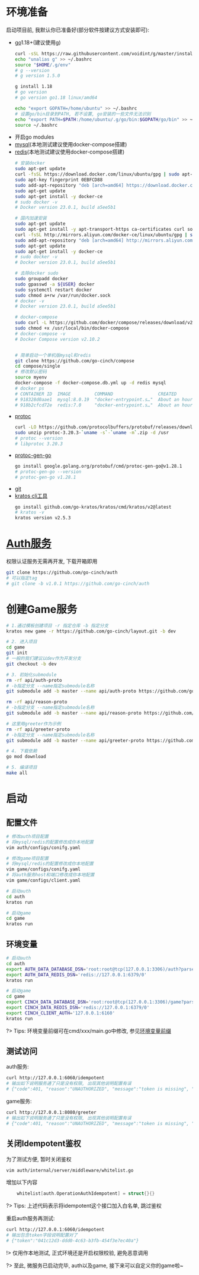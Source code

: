 # 环境准备


启动项目前, 我默认你已准备好(部分软件按建议方式安装即可): 
- [go](https://golang.org/dl)1.18+(建议使用[g](https://github.com/voidint/g))
  ```bash
  curl -sSL https://raw.githubusercontent.com/voidint/g/master/install.sh | bash
  echo "unalias g" >> ~/.bashrc
  source "$HOME/.g/env"
  # g --version
  # g version 1.5.0
  
  g install 1.18
  # go version
  # go version go1.18 linux/amd64
  
  echo "export GOPATH=/home/ubuntu" >> ~/.bashrc 
  # 设置go/bin目录到PATH, 若不设置, go安装的一些文件无法识别
  echo "export PATH=$PATH:/home/ubuntu/.g/go/bin:$GOPATH/go/bin" >> ~/.bashrc
  source ~/.bashrc
  ```
- 开启go modules
- [mysql](https://www.mysql.com)(本地测试建议使用docker-compose搭建)
- [redis](https://redis.io)(本地测试建议使用docker-compose搭建)
  ```bash
  # 安装docker
  sudo apt-get update
  curl -fsSL https://download.docker.com/linux/ubuntu/gpg | sudo apt-key add -
  sudo apt-key fingerprint 0EBFCD88
  sudo add-apt-repository "deb [arch=amd64] https://download.docker.com/linux/ubuntu $(lsb_release -cs) stable"
  sudo apt-get update
  sudo apt-get install -y docker-ce
  # sudo docker -v
  # Docker version 23.0.1, build a5ee5b1

  # 国内加速安装
  sudo apt-get update
  sudo apt-get install -y apt-transport-https ca-certificates curl software-properties-common
  curl -fsSL http://mirrors.aliyun.com/docker-ce/linux/ubuntu/gpg | sudo apt-key add -
  sudo add-apt-repository "deb [arch=amd64] http://mirrors.aliyun.com/docker-ce/linux/ubuntu $(lsb_release -cs) stable"
  sudo apt-get update
  sudo apt-get install -y docker-ce
  # sudo docker -v
  # Docker version 23.0.1, build a5ee5b1

  # 去除docker sudo
  sudo groupadd docker
  sudo gpasswd -a ${USER} docker
  sudo systemctl restart docker
  sudo chmod a+rw /var/run/docker.sock
  # docker -v
  # Docker version 23.0.1, build a5ee5b1

  # docker-compose
  sudo curl -L https://github.com/docker/compose/releases/download/v2.10.2/docker-compose-`uname -s`-`uname -m` -o /usr/local/bin/docker-compose
  sudo chmod +x /usr/local/bin/docker-compose
  # docker-compose -v
  # Docker Compose version v2.10.2

  
  # 简单启动一个单机版mysql和redis
  git clone https://github.com/go-cinch/compose
  cd compose/single
  # 修改默认密码
  source myenv
  docker-compose -f docker-compose.db.yml up -d redis mysql
  # docker ps
  # CONTAINER ID  IMAGE         COMMAND                 CREATED            STATUS         PORTS                                                 NAMES
  # 918328d0aae1  mysql:8.0.19  "docker-entrypoint.s…"  About an hour ago  Up 59 minutes  0.0.0.0:3306->3306/tcp, :::3306->3306/tcp, 33060/tcp  mysql
  # 918b2cfcd72e  redis:7.0     "docker-entrypoint.s…"  About an hour ago  Up 59 minutes  0.0.0.0:6379->6379/tcp, :::6379->6379/tcp             redis
  ```
- [protoc](https://github.com/protocolbuffers/protobuf)
  ```bash
  curl -LO https://github.com/protocolbuffers/protobuf/releases/download/v3.20.3/protoc-3.20.3-`uname -s`-`uname -m`.zip
  sudo unzip protoc-3.20.3-`uname -s`-`uname -m`.zip -d /usr
  # protoc --version
  # libprotoc 3.20.3
  ```
- [protoc-gen-go](https://github.com/protocolbuffers/protobuf-go)
  ```bash
  go install google.golang.org/protobuf/cmd/protoc-gen-go@v1.28.1
  # protoc-gen-go --version
  # protoc-gen-go v1.28.1
  ```
- [git](https://git-scm.com)
- [kratos cli工具](https://go-kratos.dev/docs/getting-started/usage)
  ```bash
  go install github.com/go-kratos/kratos/cmd/kratos/v2@latest
  # kratos -v
  kratos version v2.5.3
  ```


# [Auth服务](https://github.com/go-cinch/auth)


权限认证服务无需再开发, 下载开箱即用

```bash
git clone https://github.com/go-cinch/auth
# 可以指定tag
# git clone -b v1.0.1 https://github.com/go-cinch/auth
```


# 创建Game服务


```bash
# 1.通过模板创建项目 -r 指定仓库 -b 指定分支
kratos new game -r https://github.com/go-cinch/layout.git -b dev

# 2. 进入项目
cd game
git init
# 一般的我们建议以dev作为开发分支
git checkout -b dev

# 3. 初始化submodule
rm -rf api/auth-proto
# -b指定分支 --name指定submodule名称
git submodule add -b master --name api/auth-proto https://github.com/go-cinch/auth-proto.git ./api/auth-proto

rm -rf api/reason-proto
# -b指定分支 --name指定submodule名称
git submodule add -b master --name api/reason-proto https://github.com/go-cinch/reason-proto.git ./api/reason-proto

# 这里用greeter作为示例
rm -rf api/greeter-proto
# -b指定分支 --name指定submodule名称
git submodule add -b master --name api/greeter-proto https://github.com/go-cinch/greeter-proto.git ./api/greeter-proto

# 4. 下载依赖
go mod download

# 5. 编译项目
make all
```


# 启动


## 配置文件


```bash
# 修改auth项目配置
# 将mysql/redis的配置修改成你本地配置
vim auth/configs/conifg.yaml

# 修改game项目配置
# 将mysql/redis的配置修改成你本地配置
vim game/configs/conifg.yaml
# 将auth服务host和端口修改成你本地配置
vim game/configs/client.yaml

# 启动auth
cd auth
kratos run

# 启动game
cd game
kratos run
```


## 环境变量


```bash
# 启动auth
cd auth
export AUTH_DATA_DATABASE_DSN='root:root@tcp(127.0.0.1:3306)/auth?parseTime=True'
export AUTH_DATA_REDIS_DSN='redis://127.0.0.1:6379/0'
kratos run

# 启动game
cd game
export CINCH_DATA_DATABASE_DSN='root:root@tcp(127.0.0.1:3306)/game?parseTime=True'
export CINCH_DATA_REDIS_DSN='redis://127.0.0.1:6379/0'
export CINCH_CLIENT_AUTH='127.0.0.1:6160'
kratos run
```

?> Tips: 环境变量前缀可在cmd/xxx/main.go中修改, 参见[环境变量前缀](/base/0.config?id=%e7%8e%af%e5%a2%83%e5%8f%98%e9%87%8f%e5%89%8d%e7%bc%80)


## 测试访问


auth服务: 
```bash
curl http://127.0.0.1:6060/idempotent
# 输出如下说明服务通了只是没有权限, 出现其他说明配置有误
# {"code":401, "reason":"UNAUTHORIZED", "message":"token is missing", "metadata":{}}
```

game服务: 
```bash
curl http://127.0.0.1:8080/greeter
# 输出如下说明服务通了只是没有权限, 出现其他说明配置有误
# {"code":401, "reason":"UNAUTHORIZED", "message":"token is missing", "metadata":{}}
```

## 关闭Idempotent鉴权

为了测试方便, 暂时关闭鉴权
```bash
vim auth/internal/server/middleware/whitelist.go
```

增加以下内容
```go
	whitelist[auth.OperationAuthIdempotent] = struct{}{}
```

?> Tips: 上述代码表示将idempotent这个接口加入白名单, 跳过鉴权


重启auth服务再测试:
```bash
curl http://127.0.0.1:6060/idempotent
# 输出包含token字段说明配置对了
# {"token":"041c12d3-ddd0-4c63-b3fb-454f3e7ec40a"}
```

!> 仅用作本地测试, 正式环境还是开启权限校验, 避免恶意调用


?> 至此, 微服务已启动完毕, auth以及game, 接下来可以自定义你的game啦~
